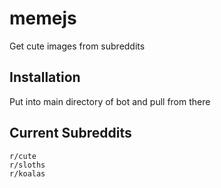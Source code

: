 # memejs
Get cute images from subreddits

## Installation
Put into main directory of bot and pull from there

## Current Subreddits
```
r/cute
r/sloths
r/koalas
```

